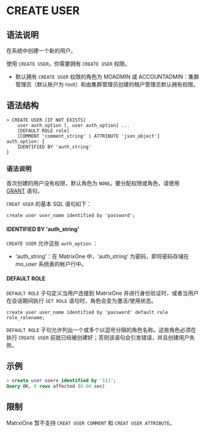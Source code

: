 # **CREATE USER**

## **语法说明**

在系统中创建一个新的用户。

使用 `CREATE USER`，你需要拥有 `CREATE USER` 权限。

- 默认拥有 `CREATE USER` 权限的角色为 MOADMIN 或 ACCOUNTADMIN：集群管理员（默认账户为 root）和由集群管理员创建的租户管理员默认拥有权限。

## **语法结构**

```
> CREATE USER [IF NOT EXISTS]
    user auth_option [, user auth_option] ...
    [DEFAULT ROLE role]  
    [COMMENT 'comment_string' | ATTRIBUTE 'json_object']
auth_option: {
    IDENTIFIED BY 'auth_string'
}
```

### 语法说明

首次创建的用户没有权限，默认角色为 `NONE`。要分配权限或角色，请使用 [GRANT](grant.md) 语句。

`CREAT USER` 的基本 SQL 语句如下：

```
create user user_name identified by 'password';
```

#### IDENTIFIED BY 'auth_string'

`CREATE USER` 允许这些 `auth_option` ：

- 'auth_string'：在 MatrixOne 中，'auth_string' 为密码，即将密码存储在 *mo_user* 系统表的帐户行中。

#### DEFAULT ROLE

`DEFAULT ROLE` 子句定义当用户连接到 MatrixOne 并进行身份验证时，或者当用户在会话期间执行 `SET ROLE` 语句时，角色会变为激活/使用状态。

```
create user user_name identified by 'password' default role role_rolename;
```

`DEFAULT ROLE` 子句允许列出一个或多个以逗号分隔的角色名称。这些角色必须在执行 `CREATE USER` 前就已经被创建好；否则该语句会引发错误，并且创建用户失败。

## **示例**

```sql
> create user userx identified by '111';
Query OK, 0 rows affected (0.04 sec)
```

## **限制**

MatrxiOne 暂不支持 `CREAT USER COMMENT` 和 `CREAT USER ATTRIBUTE`。
